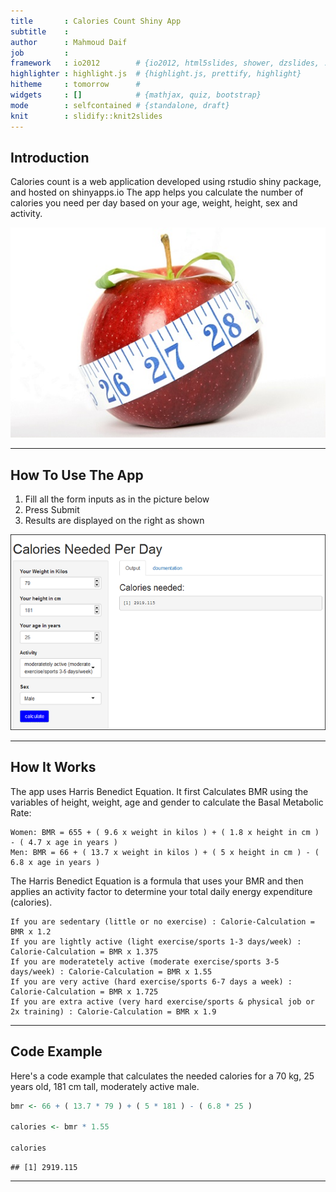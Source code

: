 ```yaml
---
title       : Calories Count Shiny App
subtitle    : 
author      : Mahmoud Daif
job         : 
framework   : io2012        # {io2012, html5slides, shower, dzslides, ...}
highlighter : highlight.js  # {highlight.js, prettify, highlight}
hitheme     : tomorrow      # 
widgets     : []            # {mathjax, quiz, bootstrap}
mode        : selfcontained # {standalone, draft}
knit        : slidify::knit2slides
---
```


## Introduction

Calories count is a web application developed using rstudio shiny package, and hosted on shinyapps.io
The app helps you calculate the number of calories you need per day based on your age, weight, height, sex and activity.

![Measure What You Eat](Apple.jpg)

--- 

## How To Use The App

1. Fill all the form inputs as in the picture below
2. Press Submit
3. Results are displayed on the right as shown

![Web Page Screenshot](appScreenshot.PNG)

--- 

## How It Works

The app uses Harris Benedict Equation.
It first Calculates BMR using the variables of height, weight, age and gender to calculate the Basal Metabolic Rate:

```{}
Women: BMR = 655 + ( 9.6 x weight in kilos ) + ( 1.8 x height in cm ) - ( 4.7 x age in years )
Men: BMR = 66 + ( 13.7 x weight in kilos ) + ( 5 x height in cm ) - ( 6.8 x age in years )
```

The Harris Benedict Equation is a formula that uses your BMR and then applies an activity factor to determine 
your total daily energy expenditure (calories). 

```{}
If you are sedentary (little or no exercise) : Calorie-Calculation = BMR x 1.2
If you are lightly active (light exercise/sports 1-3 days/week) : Calorie-Calculation = BMR x 1.375
If you are moderatetely active (moderate exercise/sports 3-5 days/week) : Calorie-Calculation = BMR x 1.55
If you are very active (hard exercise/sports 6-7 days a week) : Calorie-Calculation = BMR x 1.725
If you are extra active (very hard exercise/sports & physical job or 2x training) : Calorie-Calculation = BMR x 1.9
```

--- 

## Code Example

Here's a code example that calculates the needed calories for a 70 kg, 25 years old, 181 cm tall, moderately active male.


```r
bmr <- 66 + ( 13.7 * 79 ) + ( 5 * 181 ) - ( 6.8 * 25 )

calories <- bmr * 1.55

calories
```

```
## [1] 2919.115
```

--- 
